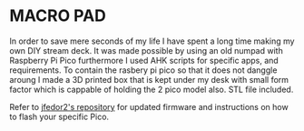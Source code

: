 # MACRO PAD 

In order to save mere seconds of my life I have spent a long time making my own DIY stream deck.
It was made possible by using an old numpad with Raspberry Pi Pico furthermore  I used AHK scripts for specific apps, and requirements.
To contain the rasbery pi pico so that it does not danggle aroung I made a 3D printed box that is kept under my desk with small form factor which is cappable of holding the 2 pico model also. 
STL file included.

Refer to [jfedor2's repository](https://github.com/jfedor2/hid-remapper) for updated firmware and instructions on how to flash your specific Pico.
